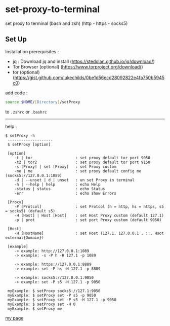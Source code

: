 # set-proxy-to-terminal

set proxy to terminal (bash and zsh) (http - https - socks5)

## Set Up

Installation prerequisites :

-   jq : Download jq and install (https://stedolan.github.io/jq/download/)
-   Tor Browser (optional) (https://www.torproject.org/download/)
-   tor (optional) (https://gist.github.com/lukechilds/0be1d56ecd28092822e4fa750b5945c0)

add code :

```zsh
source $HOME/[Directory]/setProxy
```

to `.zshrc` or `.bashrc`

---

help :

```text
$ setProxy -h
 --------------------
 $ setProxy [option]

 [option]
    -t | tor                   : set proxy default tor port 9050
    -t2 | tor2                 : set proxy default tor port 9150
    -s [Proxy] | set [Proxy]   : set Proxy custom
    -me | me                   : set proxy default config me (socks5://127.0.0.1:1089)
    -d | --unset | d | unset   : un set Proxy in terminal
    -h | --help | help         : echo Help
    -status | status           : echo Status
    -err                       : echo show Errors

 [Proxy]
    -P [Protcol]               : set Protcol (h = http, hs = https, s5 = socks5) (default s5)
    -H [Host] | Host [Host]    : set Host Proxy custom (default 127.1)
    -p | prot                  : set port Proxy custom (default 9050)

 [Host]
    -H [HostName]              : set Host (127.1, 127.0.0.1 , ::, Hsot external{Domain})

 [example]
    -> example: http://127.0.0.1:1089
    -> example: -s -P h -H 127.1 -p 1089

    -> example: https://127.0.0.1:8889
    -> example: set -P hs -H 127.1 -p 8889

    -> example: socks5://127.0.0.1:9050
    -> example: set -P s5 -H 127.1 -p 9050

 myExample: $ setProxy socks5://127.1:9050
 myExample: $ setProxy set -P s5 -p 9050
 myExample: $ setProxy set -P s5 -H 127.1 -p 9050
 myExample: $ setProxy set -H 0
 myExample: $ setProxy me

```

<!-- photos  -->
<!-- ![$ setProxy tor](https://) -->

[my page](http://rm1378.me/)
